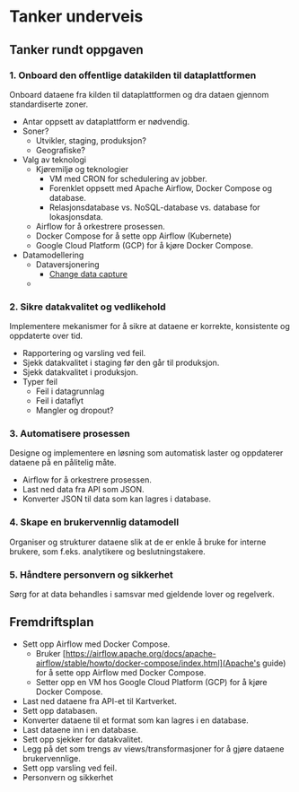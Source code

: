 # Tanker underveis

## Tanker rundt oppgaven

### 1. Onboard den offentlige datakilden til dataplattformen

Onboard dataene fra kilden til dataplattformen og dra dataen gjennom standardiserte zoner.


- Antar oppsett av dataplattform er nødvendig.
- Soner?
    - Utvikler, staging, produksjon?
    - Geografiske?
- Valg av teknologi
    - Kjøremiljø og teknologier
        - VM med CRON for schedulering av jobber.
        - Forenklet oppsett med Apache Airflow, Docker Compose og database.
        - Relasjonsdatabase vs. NoSQL-database vs. database for lokasjonsdata.
    - Airflow for å orkestrere prosessen.
    - Docker Compose for å sette opp Airflow (Kubernete)
    - Google Cloud Platform (GCP) for å kjøre Docker Compose.
- Datamodellering
    - Dataversjonering
        - [Change data capture](https://en.wikipedia.org/wiki/Change_data_capture)
    - 




### 2. Sikre datakvalitet og vedlikehold

Implementere mekanismer for å sikre at dataene er korrekte, konsistente og oppdaterte over tid.

- Rapportering og varsling ved feil.
- Sjekk datakvalitet i staging før den går til produksjon.
- Sjekk datakvalitet i produksjon.
- Typer feil
    - Feil i datagrunnlag
    - Feil i dataflyt
    - Mangler og dropout?

### 3. Automatisere prosessen 

Designe og implementere en løsning som automatisk laster og oppdaterer dataene på en pålitelig måte.

- Airflow for å orkestrere prosessen.
- Last ned data fra API som JSON.
- Konverter JSON til data som kan lagres i database.

### 4. Skape en brukervennlig datamodell

Organiser og strukturer dataene slik at de er enkle å bruke for interne brukere, som f.eks. analytikere og beslutningstakere.


### 5. Håndtere personvern og sikkerhet

Sørg for at data behandles i samsvar med gjeldende lover og regelverk.

## Fremdriftsplan

- Sett opp Airflow med Docker Compose.
    - Bruker [https://airflow.apache.org/docs/apache-airflow/stable/howto/docker-compose/index.html](Apache's guide) for å sette opp Airflow med Docker Compose.
    - Setter opp en VM hos Google Cloud Platform (GCP) for å kjøre Docker Compose.
- Last ned dataene fra API-et til Kartverket.
- Sett opp databasen.
- Konverter dataene til et format som kan lagres i en database.
- Last dataene inn i en database.
- Sett opp sjekker for datakvalitet.
- Legg på det som trengs av views/transformasjoner for å gjøre dataene brukervennlige.
- Sett opp varsling ved feil.
- Personvern og sikkerhet
